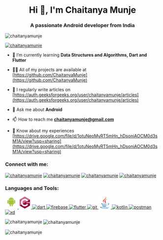<h1 align="center">Hi 👋, I'm Chaitanya Munje</h1>
<h3 align="center">A passionate Android developer from India</h3>

<p align="left"> <img src="https://komarev.com/ghpvc/?username=chaitanyamunje&label=Profile%20views&color=0e75b6&style=flat" alt="chaitanyamunje" /> </p>

<p align="left"> <a href="https://github.com/ryo-ma/github-profile-trophy"><img src="https://github-profile-trophy.vercel.app/?username=chaitanyamunje" alt="chaitanyamunje" /></a> </p>

- 🌱 I’m currently learning **Data Structures and Algorithms, Dart and Flutter**

- 👨‍💻 All of my projects are available at [https://github.com/ChaitanyaMunje](https://github.com/ChaitanyaMunje)

- 📝 I regularly write articles on [https://auth.geeksforgeeks.org/user/chaitanyamunje/articles](https://auth.geeksforgeeks.org/user/chaitanyamunje/articles)

- 💬 Ask me about **Android**

- 📫 How to reach me **chaitanyamunje@gmail.com**

- 📄 Know about my experiences [https://drive.google.com/file/d/1otuNeoMyRT5mHn_hDsoniAOCM0d3sM1A/view?usp=sharing](https://drive.google.com/file/d/1otuNeoMyRT5mHn_hDsoniAOCM0d3sM1A/view?usp=sharing)

<h3 align="left">Connect with me:</h3>
<p align="left">
<a href="https://twitter.com/chaitanyamunje" target="blank"><img align="center" src="https://raw.githubusercontent.com/rahuldkjain/github-profile-readme-generator/neutral-icons/src/images/icons/Social/twitter.svg" alt="chaitanyamunje" height="30" width="40" /></a>
<a href="https://linkedin.com/in/chaitanyamunje" target="blank"><img align="center" src="https://raw.githubusercontent.com/rahuldkjain/github-profile-readme-generator/neutral-icons/src/images/icons/Social/linked-in-alt.svg" alt="chaitanyamunje" height="30" width="40" /></a>
<a href="https://www.leetcode.com/chaitanyamunje" target="blank"><img align="center" src="https://raw.githubusercontent.com/rahuldkjain/github-profile-readme-generator/neutral-icons/src/images/icons/Social/leet-code.svg" alt="chaitanyamunje" height="30" width="40" /></a>
<a href="https://auth.geeksforgeeks.org/user/chaitanyamunje" target="blank"><img align="center" src="https://raw.githubusercontent.com/rahuldkjain/github-profile-readme-generator/neutral-icons/src/images/icons/Social/geeks-for-geeks.svg" alt="chaitanyamunje" height="30" width="40" /></a>
</p>

<h3 align="left">Languages and Tools:</h3>
<p align="left"> <a href="https://developer.android.com" target="_blank"> <img src="https://raw.githubusercontent.com/devicons/devicon/master/icons/android/android-original-wordmark.svg" alt="android" width="40" height="40"/> </a> <a href="https://www.w3schools.com/cpp/" target="_blank"> <img src="https://raw.githubusercontent.com/devicons/devicon/master/icons/cplusplus/cplusplus-original.svg" alt="cplusplus" width="40" height="40"/> </a> <a href="https://dart.dev" target="_blank"> <img src="https://www.vectorlogo.zone/logos/dartlang/dartlang-icon.svg" alt="dart" width="40" height="40"/> </a> <a href="https://firebase.google.com/" target="_blank"> <img src="https://www.vectorlogo.zone/logos/firebase/firebase-icon.svg" alt="firebase" width="40" height="40"/> </a> <a href="https://flutter.dev" target="_blank"> <img src="https://www.vectorlogo.zone/logos/flutterio/flutterio-icon.svg" alt="flutter" width="40" height="40"/> </a> <a href="https://git-scm.com/" target="_blank"> <img src="https://www.vectorlogo.zone/logos/git-scm/git-scm-icon.svg" alt="git" width="40" height="40"/> </a> <a href="https://www.java.com" target="_blank"> <img src="https://raw.githubusercontent.com/devicons/devicon/master/icons/java/java-original.svg" alt="java" width="40" height="40"/> </a> <a href="https://kotlinlang.org" target="_blank"> <img src="https://www.vectorlogo.zone/logos/kotlinlang/kotlinlang-icon.svg" alt="kotlin" width="40" height="40"/> </a> <a href="https://postman.com" target="_blank"> <img src="https://www.vectorlogo.zone/logos/getpostman/getpostman-icon.svg" alt="postman" width="40" height="40"/> </a> <a href="https://www.adobe.com/products/xd.html" target="_blank"> <img src="https://cdn.worldvectorlogo.com/logos/adobe-xd.svg" alt="xd" width="40" height="40"/> </a> </p>

<p><img align="left" src="https://github-readme-stats.vercel.app/api/top-langs?username=chaitanyamunje&show_icons=true&locale=en&layout=compact" alt="chaitanyamunje" /></p>

<p>&nbsp;<img align="center" src="https://github-readme-stats.vercel.app/api?username=chaitanyamunje&show_icons=true&locale=en" alt="chaitanyamunje" /></p>

<p><img align="center" src="https://github-readme-streak-stats.herokuapp.com/?user=chaitanyamunje&" alt="chaitanyamunje" /></p>

